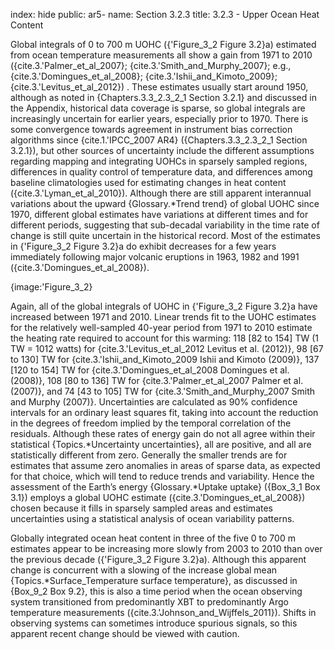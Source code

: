 index: hide
public: ar5-
name: Section 3.2.3
title: 3.2.3 - Upper Ocean Heat Content

Global integrals of 0 to 700 m UOHC ({'Figure_3_2 Figure 3.2}a) estimated from ocean temperature measurements all show a gain from 1971 to 2010 ({cite.3.'Palmer_et_al_2007}; {cite.3.'Smith_and_Murphy_2007}; e.g., {cite.3.'Domingues_et_al_2008}; {cite.3.'Ishii_and_Kimoto_2009}; {cite.3.'Levitus_et_al_2012}) . These estimates usually start around 1950, although as noted in {Chapters.3.3_2.3_2_1 Section 3.2.1} and discussed in the Appendix, historical data coverage is sparse, so global integrals are increasingly uncertain for earlier years, especially prior to 1970. There is some convergence towards agreement in instrument bias correction algorithms since {cite.1.'IPCC_2007 AR4} ({Chapters.3.3_2.3_2_1 Section 3.2.1}), but other sources of uncertainty include the different assumptions regarding mapping and integrating UOHCs in sparsely sampled regions, differences in quality control of temperature data, and differences among baseline climatologies used for estimating changes in heat content ({cite.3.'Lyman_et_al_2010}). Although there are still apparent interannual variations about the upward {Glossary.*Trend trend} of global UOHC since 1970, different global estimates have variations at different times and for different periods, suggesting that sub-decadal variability in the time rate of change is still quite uncertain in the historical record. Most of the estimates in {'Figure_3_2 Figure 3.2}a do exhibit decreases for a few years immediately following major volcanic eruptions in 1963, 1982 and 1991 ({cite.3.'Domingues_et_al_2008}).

{image:'Figure_3_2}

Again, all of the global integrals of UOHC in {'Figure_3_2 Figure 3.2}a have increased between 1971 and 2010. Linear trends fit to the UOHC estimates for the relatively well-sampled 40-year period from 1971 to 2010 estimate the heating rate required to account for this warming: 118 [82 to 154] TW (1 TW = 1012 watts) for {cite.3.'Levitus_et_al_2012 Levitus et al. (2012)}, 98 [67 to 130] TW for {cite.3.'Ishii_and_Kimoto_2009 Ishii and Kimoto (2009)}, 137 [120 to 154] TW for {cite.3.'Domingues_et_al_2008 Domingues et al. (2008)}, 108 [80 to 136] TW for {cite.3.'Palmer_et_al_2007 Palmer et al. (2007)}, and 74 [43 to 105] TW for {cite.3.'Smith_and_Murphy_2007 Smith and Murphy (2007)}. Uncertainties are calculated as 90% confidence intervals for an ordinary least squares fit, taking into account the reduction in the degrees of freedom implied by the temporal correlation of the residuals. Although these rates of energy gain do not all agree within their statistical {Topics.*Uncertainty uncertainties}, all are positive, and all are statistically different from zero. Generally the smaller trends are for estimates that assume zero anomalies in areas of sparse data, as expected for that choice, which will tend to reduce trends and variability. Hence the assessment of the Earth’s energy {Glossary.*Uptake uptake} ({Box_3_1 Box 3.1}) employs a global UOHC estimate ({cite.3.'Domingues_et_al_2008}) chosen because it fills in sparsely sampled areas and estimates uncertainties using a statistical analysis of ocean variability patterns.

Globally integrated ocean heat content in three of the five 0 to 700 m estimates appear to be increasing more slowly from 2003 to 2010 than over the previous decade ({'Figure_3_2 Figure 3.2}a). Although this apparent change is concurrent with a slowing of the increase global mean {Topics.*Surface_Temperature surface temperature}, as discussed in {Box_9_2 Box 9.2}, this is also a time period when the ocean observing system transitioned from predominantly XBT to predominantly Argo temperature measurements ({cite.3.'Johnson_and_Wijffels_2011}). Shifts in observing systems can sometimes introduce spurious signals, so this apparent recent change should be viewed with caution.
